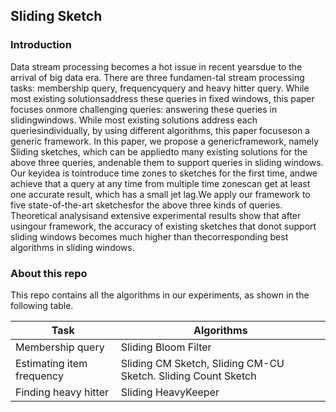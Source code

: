 ## Sliding Sketch

### Introduction

Data stream processing becomes a hot issue in recent yearsdue to the arrival of big data era. There are three fundamen-tal stream processing tasks: membership query, frequencyquery and heavy hitter query. While most existing solutionsaddress these queries in fixed windows, this paper focuses onmore challenging queries: answering these queries in slidingwindows. While most existing solutions address each queriesindividually, by using different algorithms, this paper focuseson a generic framework. In this paper, we propose a genericframework, namely Sliding sketches, which can be appliedto many existing solutions for the above three queries, andenable them to support queries in sliding windows. Our keyidea is tointroduce time zones to sketches for the first time, andwe achieve that a query at any time from multiple time zonescan get at least one accurate result, which has a small jet lag.We apply our framework to five state-of-the-art sketchesfor the above three kinds of queries. Theoretical analysisand extensive experimental results show that after usingour framework, the accuracy of existing sketches that donot support sliding windows becomes much higher than thecorresponding best algorithms in sliding windows.

### About this repo

This repo contains all the algorithms in our experiments, as shown in the following table.

| Task                      | Algorithms                               |
| ------------------------- | ---------------------------------------- |
| Membership query          | Sliding Bloom Filter |
| Estimating item frequency | Sliding CM Sketch, Sliding CM-CU Sketch. Sliding Count Sketch |
| Finding heavy hitter      | Sliding HeavyKeeper             |
